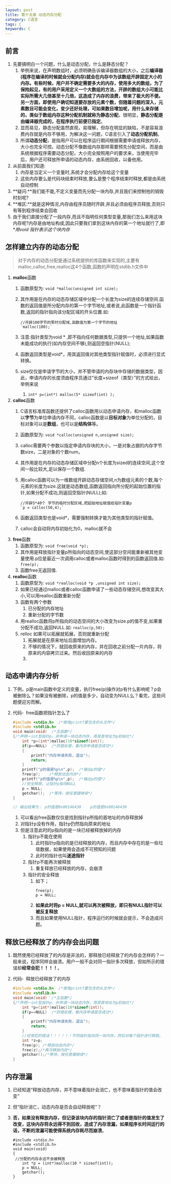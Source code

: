 ```yaml
---
layout: post
title: 第十五章 动态内存分配
category: C语言
tags: C
keywords: C
---
```


## 前言
1. 先要搞明白一个问题，什么是动态分配，什么是静态分配？
    1. 举例来说，在声明数组时，必须明确告诉编译器数组的大小，之后**编译器(程序在编译的时候就会分配内存)**就会在内存中为该数组开辟固定大小的内存。有些时候，用户并不确定需要多大的内存，使用多大的数组，为了保险起见，有的用户采用定义一个大数组的方法，开辟的数组大小可能比实际所需大几倍甚至十几倍，这造成了内存的浪费，带来了极大的不便。另一方面，即使用户确切知道要存放的元素个数，但随着问题的深入，元素数目可能会变化，变少还好处理，可如果数目增加呢，用什么来存储的，类似于数组内存这种分配机制就称为**静态分配**，很明显，**静态分配是由编译器完成的，在程序执行前便已指定**。
    2. 显而易见，静态分配虽然直观，易理解，但存在明显的缺陷，不是容易浪费内存就是内存不够用，为解决这一问题，C语言引入了**动态分配机制**。
    3. 所谓**动态分配**，是指用户可以在程序运行期间根据需要申请或释放内存，大小也完全可控。动态分配不像数组内存那样需要预先分配空间，而是由系统根据程序需要动态分配，大小完全按照用户的要求来，当使用完毕后，用户还可释放所申请的动态内存，由系统回收，以备他用。
2. 从前面我们知道:    
    1. 内存是当定义一个变量时,系统才会分配内存给这个变量
    2. 这些内存要么是代码块结束时释放,要么是整个程序结束时释放,都是由系统自动控制    
3. **疑问:**我们能不能,不定义变量而先分配一块内存,并且我们来控制他的销毁时刻呢?  
4. **堆区:**就是这种情况,内存由程序员随时开辟,并且必须由程序员释放,否则只有等到程序结束会回收   
5. 由于我们直接分配了一段内存,而且不指明任何类型变量,那我们怎么来用这块内存呢?内存是由地址构成,因此只要我们拿到这块内存的第一个地址就行了,即**用void *指针表示这个块内存** 
   
## 怎样建立内存的动态分配  
> 对于内存的动态分配是通过系统提供的库函数来实现的,主要有malloc,calloc,free,realloc这4个函数,函数的声明在stdlib.h文件中

1. **malloc**函数     
    1. 函数原型为:  `void *malloc(unsigned int size);`  
    2. 其作用是在内存的动态存储区域中分配一个长度为size的连续存储空间.函数的返回值是所分配内存的第一个字节地址,或者说,此函数是一个指针函数,返回的指针指向该分配区域的开头位置.如:  
        
        ```
        //开辟100字节的零时分配域,函数值为第一个字节的地址    
        `malloc(100);`  
        ```
    3. 注意:指针类型为void * ,即不指向任何数据类型,只提供一个地址,如果函数未能成功的执行(如内存空间不够),则返回空指针(NULL);
    4. 函数返回类型是void*，用其返回值对其他类型指针赋值时，必须进行显式转换。
    5. size仅仅是申请字节的大小，并不管申请的内存块中存储的数据类型，因此，申请内存的长度须由程序员通过“长度×sizeof（类型）”的方式给出，举例来说
        1. `int* p=(int*) malloc(5* sizeof(int) ); `
2. **calloc**函数
    1. C语言标准库函数还提供了calloc函数用以动态申请内存，和malloc函数以**字节**为单位申请内存不同，calloc函数是以**目标对象**为单位分配的，目标对象可以是**数组**，也可以是**结构体**等。   
    2. 函数原型为: `void *calloc(unsigned n,unsigned size);` 
    3.  calloc需要两个参数以指定申请内存块的大小，一是对象占据的内存字节数size，二是对象的个数num。  
    4. 其作用是在内存的动态存储区域中分配n个长度为sized的连续空间,这个空间一般比较大,足以保存一个数组.    
    5. 用calloc函数可以为一维数组开辟动态存储空间,n为数组元素的个数,每个元素的长度为size.这就是动态数组,函数返回指向所分配的起始位置的指针,如果分配不成功,则返回空指针(NULL);如:   
        
        ```
        //开辟5*40个 字节的临时分配区域,把起始地址赋值给指针变量p   
        `p = calloc(50,4);` 
        ``` 
    5. 函数返回类型也是void*，需要强制转换才能为其他类型的指针赋值。
    6. calloc会自动将内存初始化为0，malloc就不会 
3. **free**函数     
    1. 函数原型为:  `void free(void *p);`    
    2. 其作用是释放指针变量p所指向的动态空间,使这部分空间能重新被其他变量使用.p应是最近一次调用calloc或者malloc函数时得到的函数返回值.如:  `free(p);`  
    3. 函数free无返回值. 
4. **realloc**函数  
    1. 函数原型为:  `void *realloc(void *p ,unsigned int size);`  
    2. 如果已经通过malloc或者calloc函数申请了一些动态存储空间,想改变其大小,可以用realloc函数重新分配
    3. 函数有两个参数
        1. 已分配的内存地址
        2. 重新分配的字节数   
    4. 用realloc函数将p所指向的动态空间的大小改变为size.p的值不变,如果重分配不成功,返回NULL.如: `realloc(p,50);`  
    5. relloc 如果可以拓展就拓展，否则就重新分配
        1. 拓展就是在原来地址后面增加内存。
        2. 不够的情况下，就回收原来的内存，并在回收之前分配一片内存，将原来的内容拷贝过来。然后收回原来的内存
        3. 
  

## 动态申请内存分析
1. 下例，p是main函数中定义的变量，执行free(p)操作对p有什么影响呢？p会被删除么？如果没有被删除，p的值是多少，自动变为NULL么？看完，这些问题便迎刃而解。
2. 代码‑  free函数把指针怎么了
    
    ```c
    #include <stdio.h>  /*使用printf要包含的头文件*/
    #include <stdlib.h>
    void main(void)  /*主函数*/
    {/*声明一int型指针p，并申请一块动态内存，用其首地址为p初始化*/
        int *p=(int*)malloc(10*sizeof(int));
        if(p==NULL)  /*防错处理，看内存申请是否成功*/
        {
            printf("内存申请失败，退出");
            return;
        }
        printf("p的值是%p\n",p);  /*输出p的值*/
        free(p);    /*释放动态内存*/
        printf("p的值是%p\n",p);  /*输出p的值*/
        //安全释放，让指针p指向NULL
        p = NULL;
        getchar();  /*等待，按任意键继续*/
    }
    
    // 输出结果为： p的值是0x00146430    p的值是0x00146430
    ```
    
    1. 可以看出free函数仅仅是找到指针p所指的首地址的内存释放掉
    2. 对指针p没有作用，指针p仍然指向原来的地址
    3. 但是注意此时的p指向的是一块已经被释放掉的内存
        1. 指针p不能在使用
            1. 此时指针p指向的是已经释放的内存，而且内存中存在的是一些垃圾数据，如果使用会造成不可预知的问题
            2. 此时的指针也叫**迷途指针**
        2. 指针p不能再次被释放
            1. 重复释放已经释放的内存，会崩溃
        3. 指针的安全释放
            1. 如下；
                ```
                free(p);
                p = NULL;
                ```
            2. **如果此时将p = NULL,就可以再次被释放，即只有NULL指针可以被反复释放**
            3. 而且如果使用NULL指针，程序运行的时候就会提示，不会造成问题。

## 释放已经释放了的内存会出问题 
1. 既然使用已经释放了的内存是非法的，那释放已经释放了的内存会怎样的？一般来说，程序同样会崩溃。用户一般不会对同一指针多次释放，但如所示的错误却**经常会犯！！！！**。
2. 代码‑  释放已经释放了的内存
    
    ```c
    #include <stdio.h>  /*使用printf要包含的头文件*/
    #include <stdlib.h>
    void main(void)  /*主函数*/
    {/*声明一int型指针p，并申请一块动态内存，用其首地址为p初始化*/
        int *p=(int*)malloc(10*sizeof(int));
        if(p==NULL)  /*防错处理，看内存申请是否成功*/
        {
            printf("内存申请失败，退出");
            return;
        }
        //经常犯的错误！！！！！！不同指针指向同一块内存，然后对每个指针进行释放。
        int *z=p;
        free(p); /*释放动态内存*/
        free(z);/*再次释放内存*/
        getchar();/*等待，按任意键继续*/
    }
    ```

## 内存泄漏 
1. 已经知道“释放动态内存，并不意味着指针会消亡，也不意味着指针的值会改变”
2. 但“指针消亡，动态内存是否会自动释放呢”？
3. **否，如果没有释放内存，但记录该块内存的指针消亡了或者是指针的值发生了改变，这块内存将永远得不到回收，造成了内存泄漏，如果程序长时间运行的话，不断的泄漏可能使得系统内存耗尽而崩溃**。
    
    ```
    #include <stdio.h>  
    #include <stdlib.h>
    void main(void)
    {
     //分配的内存永远不会被释放
    	int *p = (int*)malloc(10 * sizeof(int));
    	p = NULL;
    	getchar();
    }
    ```



